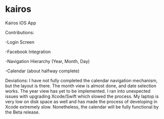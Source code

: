 # kairos
Kairos iOS App

Contributions:

-Login Screen

-Facebook Integration

-Navigation Hierarchy (Year, Month, Day)

-Calendar (about halfway complete)

Deviations:
I have not fully completed the calendar navigation mechanism, but the layout is there. The month view is almost done, and date selection works. The year view has yet to be implemented. I ran into unexpected issues with upgrading Xcode/Swift which slowed the process. My laptop is very low on disk space as well and has made the process of developing in Xcode extremely slow. Nonetheless, the calendar will be fully functional by the Beta release.
